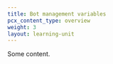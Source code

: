 ```yaml
---
title: Bot management variables
pcx_content_type: overview
weight: 3
layout: learning-unit
---
```


Some content.